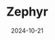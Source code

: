 ---  
layout: startup_page  
title: "Zephyr"  
id: "zephyrhome.com"  
permalink: "/zephyrzephyrhome.com10212024/"  
website: "https://www.zephyrhome.com/"  
funding_round: "Growth Round"  
funding_amount: "$60M"  
investors: "Elda River Capital, The Pritzker Organization"  
about: "Zephyr is a technology-enabled home services platform that acquires and integrates local service providers, providing them with a unified technology and productivity platform. The company focuses on improving the technician experience to drive efficiency, retention, and profit for HVAC brands, addressing a significant labor shortage in the industry."  
markets: "Home Services, HVAC, Electrical, Plumbing, Repair and Maintenance"  
hq: "New York, New York, United States"  
founded_year: "2022"  
linkedin: "https://www.linkedin.com/company/zephyrhome"  
twitter: ""  
instagram: ""  
facebook: ""  
crunchbase: "https://www.crunchbase.com/organization/zephyr-66a3?utm_source=linkedin&utm_medium=referral&utm_campaign=linkedin_companies&utm_content=profile_cta_anon&trk=funding_crunchbase"  
pitchbook: ""  

date_display: "21-Oct-2024"  
date: "2024-10-21"

# SEO Optimization  
meta_title: "Zephyr - Growth Round Funding ($60M)"  
meta_description: "Zephyr, Zephyr is a technology-enabled home services platform that acquires and integrates local service providers, providing them with a unified technology a..."  
meta_keywords: "Zephyr, Home Services, HVAC, Electrical, Plumbing, Repair and Maintenance, Growth Round funding"  
canonical_url: "https://startup.projectstartups.com/zephyrzephyrhome.com10212024/"  
---
